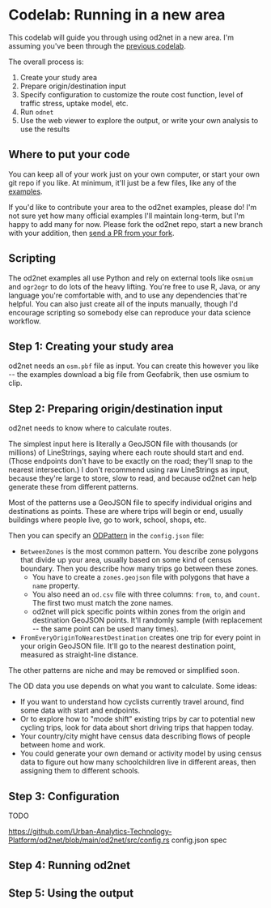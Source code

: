 # Codelab: Running in a new area

This codelab will guide you through using od2net in a new area. I'm assuming you've been through the [previous codelab](codelab_examples.md).

The overall process is:

1.  Create your study area
2.  Prepare origin/destination input
3.  Specify configuration to customize the route cost function, level of traffic stress, uptake model, etc.
4.  Run `odnet`
5.  Use the web viewer to explore the output, or write your own analysis to use the results

## Where to put your code

You can keep all of your work just on your own computer, or start your own git repo if you like. At minimum, it'll just be a few files, like any of the [examples](https://github.com/Urban-Analytics-Technology-Platform/od2net/tree/main/examples/london).

If you'd like to contribute your area to the od2net examples, please do! I'm not sure yet how many official examples I'll maintain long-term, but I'm happy to add many for now. Please fork the od2net repo, start a new branch with your addition, then [send a PR from your fork](https://docs.github.com/en/pull-requests/collaborating-with-pull-requests/proposing-changes-to-your-work-with-pull-requests/creating-a-pull-request-from-a-fork).

## Scripting

The od2net examples all use Python and rely on external tools like `osmium` and `ogr2ogr` to do lots of the heavy lifting. You're free to use R, Java, or any language you're comfortable with, and to use any dependencies that're helpful. You can also just create all of the inputs manually, though I'd encourage scripting so somebody else can reproduce your data science workflow.

## Step 1: Creating your study area

od2net needs an `osm.pbf` file as input. You can create this however you like -- the examples download a big file from Geofabrik, then use osmium to clip.

## Step 2: Preparing origin/destination input

od2net needs to know where to calculate routes.

The simplest input here is literally a GeoJSON file with thousands (or millions) of LineStrings, saying where each route should start and end. (Those endpoints don't have to be exactly on the road; they'll snap to the nearest intersection.) I don't recommend using raw LineStrings as input, because they're large to store, slow to read, and because od2net can help generate these from different patterns.

Most of the patterns use a GeoJSON file to specify individual origins and destinations as points. These are where trips will begin or end, usually buildings where people live, go to work, school, shops, etc.

Then you can specify an [ODPattern](https://github.com/Urban-Analytics-Technology-Platform/od2net/blob/main/od2net/src/config.rs) in the `config.json` file:

- `BetweenZones` is the most common pattern. You describe zone polygons that divide up your area, usually based on some kind of census boundary. Then you describe how many trips go between these zones.
  - You have to create a `zones.geojson` file with polygons that have a `name` property.
  - You also need an `od.csv` file with three columns: `from`, `to`, and `count`. The first two must match the zone names.
  - od2net will pick specific points within zones from the origin and destination GeoJSON points. It'll randomly sample (with replacement -- the same point can be used many times).
- `FromEveryOriginToNearestDestination` creates one trip for every point in your origin GeoJSON file. It'll go to the nearest destination point, measured as straight-line distance.

The other patterns are niche and may be removed or simplified soon.

The OD data you use depends on what you want to calculate. Some ideas:

- If you want to understand how cyclists currently travel around, find some data with start and endpoints.
- Or to explore how to "mode shift" existing trips by car to potential new cycling trips, look for data about short driving trips that happen today.
- Your country/city might have census data describing flows of people between home and work.
- You could generate your own demand or activity model by using census data to figure out how many schoolchildren live in different areas, then assigning them to different schools.

## Step 3: Configuration

TODO

https://github.com/Urban-Analytics-Technology-Platform/od2net/blob/main/od2net/src/config.rs
config.json spec

## Step 4: Running od2net

## Step 5: Using the output
